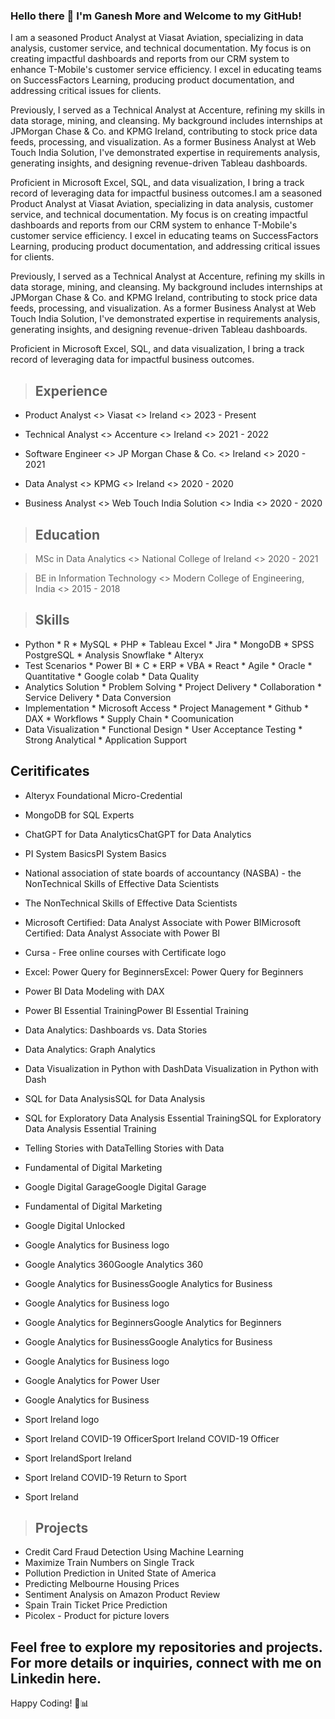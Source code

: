 ### Hello there 👋 I'm Ganesh More and Welcome to my GitHub!

I am a seasoned Product Analyst at Viasat Aviation, specializing in data analysis, customer service, and technical documentation. My focus is on creating impactful dashboards and reports from our CRM system to enhance T-Mobile's customer service efficiency. I excel in educating teams on SuccessFactors Learning, producing product documentation, and addressing critical issues for clients.

Previously, I served as a Technical Analyst at Accenture, refining my skills in data storage, mining, and cleansing. My background includes internships at JPMorgan Chase & Co. and KPMG Ireland, contributing to stock price data feeds, processing, and visualization. As a former Business Analyst at Web Touch India Solution, I've demonstrated expertise in requirements analysis, generating insights, and designing revenue-driven Tableau dashboards.

Proficient in Microsoft Excel, SQL, and data visualization, I bring a track record of leveraging data for impactful business outcomes.I am a seasoned Product Analyst at Viasat Aviation, specializing in data analysis, customer service, and technical documentation. My focus is on creating impactful dashboards and reports from our CRM system to enhance T-Mobile's customer service efficiency. I excel in educating teams on SuccessFactors Learning, producing product documentation, and addressing critical issues for clients. 

Previously, I served as a Technical Analyst at Accenture, refining my skills in data storage, mining, and cleansing. My background includes internships at JPMorgan Chase & Co. and KPMG Ireland, contributing to stock price data feeds, processing, and visualization. As a former Business Analyst at Web Touch India Solution, I've demonstrated expertise in requirements analysis, generating insights, and designing revenue-driven Tableau dashboards. 

Proficient in Microsoft Excel, SQL, and data visualization, I bring a track record of leveraging data for impactful business outcomes.

> ## Experience

* Product Analyst <> Viasat <> Ireland <> 2023 - Present

* Technical Analyst <> Accenture <> Ireland <> 2021 - 2022

* Software Engineer <> JP Morgan Chase & Co. <> Ireland <> 2020 - 2021

* Data Analyst <> KPMG <> Ireland <> 2020 - 2020

* Business Analyst <> Web Touch India Solution <> India <> 2020 - 2020

> ## Education 

> MSc in Data Analytics <> National College of Ireland <> 2020 - 2021

> BE in Information Technology <> Modern College of Engineering, India <> 2015 - 2018

> ## Skills

* Python * R * MySQL * PHP * Tableau Excel * Jira * MongoDB * SPSS PostgreSQL * Analysis Snowflake * Alteryx
* Test Scenarios * Power BI * C * ERP * VBA * React * Agile * Oracle * Quantitative * Google colab * Data Quality
* Analytics Solution * Problem Solving * Project Delivery * Collaboration * Service Delivery * Data Conversion
* Implementation * Microsoft Access * Project Management * Github * DAX * Workflows * Supply Chain * Coomunication
* Data Visualization * Functional Design * User Acceptance Testing * Strong Analytical * Application Support




## Ceritificates

* Alteryx Foundational Micro-Credential


* MongoDB for SQL Experts

* ChatGPT for Data AnalyticsChatGPT for Data Analytics
* PI System BasicsPI System Basics

* National association of state boards of accountancy (NASBA) - the NonTechnical Skills of Effective Data Scientists
* The NonTechnical Skills of Effective Data Scientists

* Microsoft Certified: Data Analyst Associate with Power BIMicrosoft Certified: Data Analyst Associate with Power BI

* Cursa - Free online courses with Certificate logo

* Excel: Power Query for BeginnersExcel: Power Query for Beginners

* Power BI Data Modeling with DAX
* Power BI Essential TrainingPower BI Essential Training


* Data Analytics: Dashboards vs. Data Stories
* Data Analytics: Graph Analytics
* Data Visualization in Python with DashData Visualization in Python with Dash

* SQL for Data AnalysisSQL for Data Analysis
* SQL for Exploratory Data Analysis Essential TrainingSQL for Exploratory Data Analysis Essential Training

* Telling Stories with DataTelling Stories with Data

* Fundamental of Digital Marketing
* Google Digital GarageGoogle Digital Garage
* Fundamental of Digital Marketing
* Google Digital Unlocked

* Google Analytics for Business logo
* Google Analytics 360Google Analytics 360
* Google Analytics for BusinessGoogle Analytics for Business

* Google Analytics for Business logo
* Google Analytics for BeginnersGoogle Analytics for Beginners
* Google Analytics for BusinessGoogle Analytics for Business

* Google Analytics for Business logo
* Google Analytics for Power User
* Google Analytics for Business

* Sport Ireland logo
* Sport Ireland COVID-19 OfficerSport Ireland COVID-19 Officer
* Sport IrelandSport Ireland

* Sport Ireland COVID-19 Return to Sport
* Sport Ireland
  
> ## Projects

* Credit Card Fraud Detection Using Machine Learning
* Maximize Train Numbers on Single Track
* Pollution Prediction in United State of America
* Predicting Melbourne Housing Prices
* Sentiment Analysis on Amazon Product Review
* Spain Train Ticket Price Prediction
* Picolex - Product for picture lovers

## Feel free to explore my repositories and projects. For more details or inquiries, connect with me on Linkedin here.

Happy Coding! 🚀📊






















